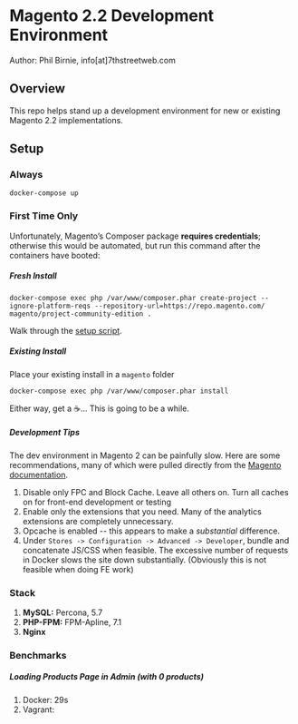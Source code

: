 Magento 2.2 Development Environment
====================================

Author: Phil Birnie, info[at]7thstreetweb.com

## Overview

This repo helps stand up a development environment for new or existing Magento 2.2 implementations. 

## Setup

### Always
`docker-compose up`

### First Time Only
Unfortunately, Magento’s Composer package **requires credentials**; otherwise this would be automated, but run this command after the containers have booted:  <br />

##### Fresh Install

`docker-compose exec php /var/www/composer.phar create-project --ignore-platform-reqs --repository-url=https://repo.magento.com/ magento/project-community-edition .`

Walk through the [setup script](http://localhost:8000/setup/).

##### Existing Install

Place your existing install in a `magento` folder

`docker-compose exec php /var/www/composer.phar install` 

 Either way, get a ☕... This is going to be a while.

##### Development Tips

The dev environment in Magento 2 can be painfully slow.  Here are some recommendations, many of which were pulled directly from the [Magento documentation](http://devdocs.magento.com/guides/v2.2/extension-dev-guide/build/optimal-dev-environment.html).

1. Disable only FPC and Block Cache.  Leave all others on. Turn all caches on for front-end development or testing
2. Enable only the extensions that you need.  Many of the analytics extensions are completely unnecessary. 
3. Opcache is enabled -- this appears to make a _substantial_ difference. 
4. Under `Stores -> Configuration -> Advanced -> Developer`, bundle and concatenate JS/CSS when feasible.  The excessive number of requests in Docker slows the site down substantially. (Obviously this is not feasible when doing FE work)

### Stack

1. **MySQL:** Percona, 5.7
2. **PHP-FPM:** FPM-Apline, 7.1
2. **Nginx** 

### Benchmarks

##### Loading Products Page in Admin (with 0 products)
1. Docker: 29s
2. Vagrant: 
